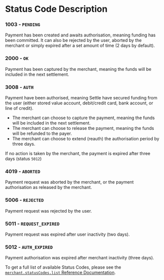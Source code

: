 # Status Code Description


### 1003 - `PENDING`
Payment has been created and awaits authorisation, meaning funding has been committed. It can also be rejected by the user, aborted by the merchant or simply expired after a set amount of time (2 days by default).

### 2000 -  `OK`
Payment has been captured by the merchant, meaning the funds will be included in the next settlement.

### 3008 - `AUTH`
Payment have been authorised, meaning Settle have secured funding from the user (either stored value account, debit/credit card, bank account, or line of credit).

- The merchant can choose to capture the payment, meaning the funds will be included in the next settlement.
- The merchant can choose to release the payment, meaning the funds will be refunded to the payer.
- The merchant can choose to extend (reauth) the authorisation period by three days.

If no action is taken by the merchant, the payment is expired after three days (status `5012`)

### 4019 - `ABORTED`
Payment request was aborted by the merchant, or the payment authorisation as released by the merchant.

### 5006 - `REJECTED`
Payment request was rejected by the user.

### 5011 - `REQUEST_EXPIRED`
Payment request was expired after user inactivity (two days).

### 5012 - `AUTH_EXPIRED`
Payment authorisation was expired after merchant inactivity (three days).

To get a full list of available Status Codes, please see the [`merchant.statusCodes.list` Reference Documentation](./b3A6MTUzOTU0MzU-merchant-status-codes-list).